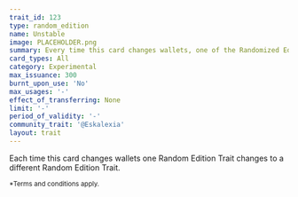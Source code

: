 ```yaml
---
trait_id: 123
type: random_edition
name: Unstable
image: PLACEHOLDER.png
summary: Every time this card changes wallets, one of the Randomized Edition Traits are rerolled
card_types: All
category: Experimental
max_issuance: 300
burnt_upon_use: 'No'
max_usages: '-'
effect_of_transferring: None
limit: '-'
period_of_validity: '-'
community_trait: '@Eskalexia'
layout: trait
---
```



Each time this card changes wallets one Random Edition Trait changes to a different Random Edition Trait.

<small>*Terms and conditions apply.</small>